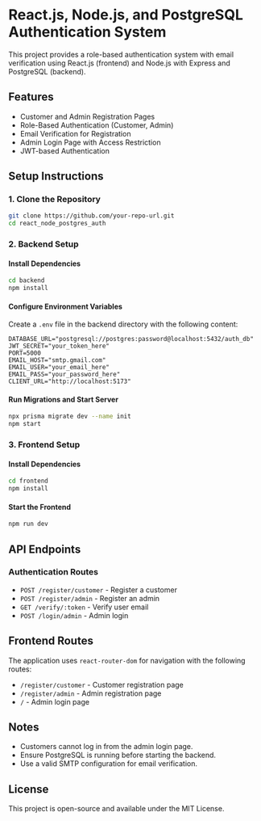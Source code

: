 # React.js, Node.js, and PostgreSQL Authentication System

This project provides a role-based authentication system with email verification using React.js (frontend) and Node.js with Express and PostgreSQL (backend).

## Features
- Customer and Admin Registration Pages
- Role-Based Authentication (Customer, Admin)
- Email Verification for Registration
- Admin Login Page with Access Restriction
- JWT-based Authentication

## Setup Instructions

### 1. Clone the Repository
```sh
git clone https://github.com/your-repo-url.git
cd react_node_postgres_auth
```

### 2. Backend Setup
#### Install Dependencies
```sh
cd backend
npm install
```

#### Configure Environment Variables
Create a `.env` file in the backend directory with the following content:
```env
DATABASE_URL="postgresql://postgres:password@localhost:5432/auth_db"
JWT_SECRET="your_token_here"
PORT=5000
EMAIL_HOST="smtp.gmail.com"
EMAIL_USER="your_email_here"
EMAIL_PASS="your_password_here"
CLIENT_URL="http://localhost:5173"
```

#### Run Migrations and Start Server
```sh
npx prisma migrate dev --name init
npm start
```

### 3. Frontend Setup
#### Install Dependencies
```sh
cd frontend
npm install
```

#### Start the Frontend
```sh
npm run dev
```

## API Endpoints

### **Authentication Routes**
- `POST /register/customer` - Register a customer
- `POST /register/admin` - Register an admin
- `GET /verify/:token` - Verify user email
- `POST /login/admin` - Admin login

## Frontend Routes

The application uses `react-router-dom` for navigation with the following routes:
- `/register/customer` - Customer registration page
- `/register/admin` - Admin registration page
- `/` - Admin login page

## Notes
- Customers cannot log in from the admin login page.
- Ensure PostgreSQL is running before starting the backend.
- Use a valid SMTP configuration for email verification.

## License
This project is open-source and available under the MIT License.
